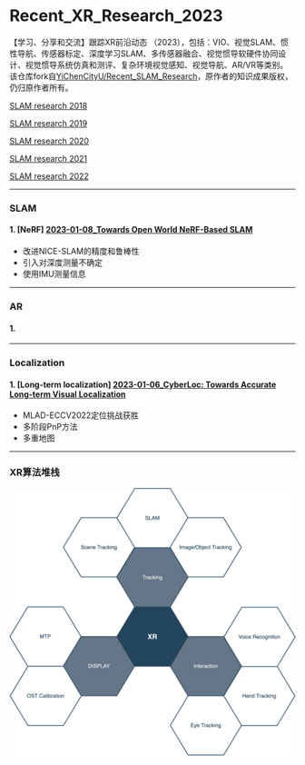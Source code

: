 
# Recent_XR_Research_2023

【学习、分享和交流】跟踪XR前沿动态 （2023），包括：VIO、视觉SLAM、惯性导航、传感器标定、深度学习SLAM、多传感器融合、视觉惯导软硬件协同设计、视觉惯导系统仿真和测评、复杂环境视觉感知、视觉导航、AR/VR等类别。  
该仓库fork自[YiChenCityU/Recent_SLAM_Research](https://github.com/YiChenCityU/Recent_SLAM_Research)，原作者的知识成果版权，仍归原作者所有。

[SLAM research 2018](https://github.com/highlightz/Recent_SLAM_Research/blob/master/SLAM_Research_2018.md)

[SLAM research 2019](https://github.com/highlightz/Recent_SLAM_Research/blob/master/SLAM_Research_2019.md)

[SLAM research 2020](https://github.com/highlightz/Recent_SLAM_Research/blob/master/SLAM_Research_2020.md)

[SLAM research 2021](https://github.com/highlightz/Recent_SLAM_Research/blob/master/SLAM_Research_2021.md)

[SLAM research 2022](https://github.com/highlightz/Recent_SLAM_Research/blob/master/SLAM_Research_2022.md)

---
### SLAM 

#### 1. [NeRF] [2023-01-08_Towards Open World NeRF-Based SLAM](https://arxiv.org/pdf/2301.03102.pdf)
- 改进NICE-SLAM的精度和鲁棒性
- 引入对深度测量不确定
- 使用IMU测量信息

---

### AR

#### 1. 

---

### Localization

#### 1. [Long-term localization] [2023-01-06_CyberLoc: Towards Accurate Long-term Visual Localization](https://arxiv.org/pdf/2301.02403.pdf)
- MLAD-ECCV2022定位挑战获胜
- 多阶段PnP方法
- 多重地图

---

### XR算法堆栈
![XR power](XRStack.png)
